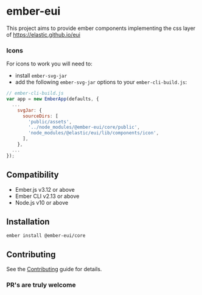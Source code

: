 # ember-eui

This project aims to provide ember components implementing the css layer of https://elastic.github.io/eui

### Icons

For icons to work you will need to:

- install `ember-svg-jar`
- add the following `ember-svg-jar` options to your `ember-cli-build.js`:

```javascript
// ember-cli-build.js
var app = new EmberApp(defaults, {
  ...
    svgJar: {
      sourceDirs: [
        'public/assets',
        '../node_modules/@ember-eui/core/public',
        'node_modules/@elastic/eui/lib/components/icon',
      ],
    },
  ...
});

```

## Compatibility

- Ember.js v3.12 or above
- Ember CLI v2.13 or above
- Node.js v10 or above

## Installation

```
ember install @ember-eui/core
```

## Contributing

See the [Contributing](CONTRIBUTING.md) guide for details.

### PR's are truly welcome

